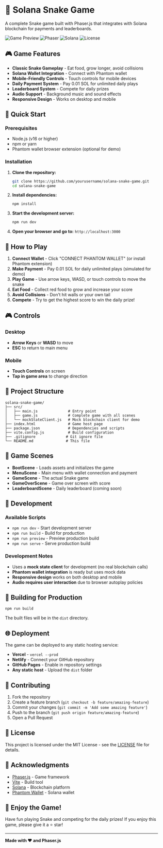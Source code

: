 # 🐍 Solana Snake Game

A complete Snake game built with Phaser.js that integrates with Solana blockchain for payments and leaderboards.

![Game Preview](https://img.shields.io/badge/Game-Snake-green)
![Phaser](https://img.shields.io/badge/Phaser-3.70.0-blue)
![Solana](https://img.shields.io/badge/Solana-Blockchain-purple)
![License](https://img.shields.io/badge/License-MIT-yellow)

## 🎮 Game Features

- **Classic Snake Gameplay** - Eat food, grow longer, avoid collisions
- **Solana Wallet Integration** - Connect with Phantom wallet
- **Mobile-Friendly Controls** - Touch controls for mobile devices
- **Daily Payment System** - Pay 0.01 SOL for unlimited daily plays
- **Leaderboard System** - Compete for daily prizes
- **Audio Support** - Background music and sound effects
- **Responsive Design** - Works on desktop and mobile

## 🚀 Quick Start

### Prerequisites
- Node.js (v16 or higher)
- npm or yarn
- Phantom wallet browser extension (optional for demo)

### Installation

1. **Clone the repository:**
   ```bash
   git clone https://github.com/yourusername/solana-snake-game.git
   cd solana-snake-game
   ```

2. **Install dependencies:**
   ```bash
   npm install
   ```

3. **Start the development server:**
   ```bash
   npm run dev
   ```

4. **Open your browser and go to:** `http://localhost:3000`

## 🎯 How to Play

1. **Connect Wallet** - Click "CONNECT PHANTOM WALLET" (or install Phantom extension)
2. **Make Payment** - Pay 0.01 SOL for daily unlimited plays (simulated for demo)
3. **Play Game** - Use arrow keys, WASD, or touch controls to move the snake
4. **Eat Food** - Collect red food to grow and increase your score
5. **Avoid Collisions** - Don't hit walls or your own tail
6. **Compete** - Try to get the highest score to win the daily prize!

## 🎮 Controls

### Desktop
- **Arrow Keys** or **WASD** to move
- **ESC** to return to main menu

### Mobile
- **Touch Controls** on screen
- **Tap in game area** to change direction

## 📁 Project Structure

```
solana-snake-game/
├── src/
│   ├── main.js              # Entry point
│   ├── game.js              # Complete game with all scenes
│   └── mockStateClient.js   # Mock blockchain client for demo
├── index.html               # Game host page
├── package.json             # Dependencies and scripts
├── vite.config.js           # Build configuration
├── .gitignore              # Git ignore file
└── README.md               # This file
```

## 🎨 Game Scenes

- **BootScene** - Loads assets and initializes the game
- **MenuScene** - Main menu with wallet connection and payment
- **GameScene** - The actual Snake game
- **GameOverScene** - Game over screen with score
- **LeaderboardScene** - Daily leaderboard (coming soon)

## 🔧 Development

### Available Scripts

- `npm run dev` - Start development server
- `npm run build` - Build for production
- `npm run preview` - Preview production build
- `npm run serve` - Serve production build

### Development Notes

- Uses a **mock state client** for development (no real blockchain calls)
- **Phantom wallet integration** is ready but uses mock data
- **Responsive design** works on both desktop and mobile
- **Audio requires user interaction** due to browser autoplay policies

## 🚀 Building for Production

```bash
npm run build
```

The built files will be in the `dist` directory.

## 🌐 Deployment

The game can be deployed to any static hosting service:

- **Vercel** - `vercel --prod`
- **Netlify** - Connect your GitHub repository
- **GitHub Pages** - Enable in repository settings
- **Any static host** - Upload the `dist` folder

## 🤝 Contributing

1. Fork the repository
2. Create a feature branch (`git checkout -b feature/amazing-feature`)
3. Commit your changes (`git commit -m 'Add some amazing feature'`)
4. Push to the branch (`git push origin feature/amazing-feature`)
5. Open a Pull Request

## 📝 License

This project is licensed under the MIT License - see the [LICENSE](LICENSE) file for details.

## 🙏 Acknowledgments

- [Phaser.js](https://phaser.io/) - Game framework
- [Vite](https://vitejs.dev/) - Build tool
- [Solana](https://solana.com/) - Blockchain platform
- [Phantom Wallet](https://phantom.app/) - Solana wallet

## 🎉 Enjoy the Game!

Have fun playing Snake and competing for the daily prizes! If you enjoy this game, please give it a ⭐ star!

---

**Made with ❤️ and Phaser.js**
